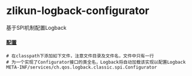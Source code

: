 # zlikun-logback-configurator
基于SPI机制配置Logback

#### [配置](https://logback.qos.ch/manual/configuration.html)
```
# 在classpath下添加如下文件，注意文件目录及文件名，文件中只有一行
# 为一个实现了Configurator接口的类全名，Logback将自动加载该实现以配置Logback
META-INF/services/ch.qos.logback.classic.spi.Configurator
```


